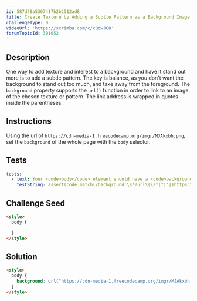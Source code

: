 ```yaml
---
id: 587d78a5367417b2b2512ad8
title: Create Texture by Adding a Subtle Pattern as a Background Image
challengeType: 0
videoUrl: 'https://scrimba.com/c/cQdwJC8'
forumTopicId: 301052
---
```


## Description

<section id='description'>

One way to add texture and interest to a background and have it stand out more is to add a subtle pattern. The key is balance, as you don't want the background to stand out too much, and take away from the foreground. The `background` property supports the `url()` function in order to link to an image of the chosen texture or pattern. The link address is wrapped in quotes inside the parentheses.

</section>

## Instructions

<section id='instructions'>

Using the url of `https://cdn-media-1.freecodecamp.org/imgr/MJAkxbh.png`, set the `background` of the whole page with the `body` selector.

</section>

## Tests

<section id='tests'>

```yml
tests:
  - text: Your <code>body</code> element should have a <code>background</code> property set to a <code>url()</code> with the given link.
    testString: assert(code.match(/background:\s*?url\(\s*("|'|)https:\/\/cdn-media-1\.freecodecamp\.org\/imgr\/MJAkxbh\.png\1\s*\)/gi));

```

</section>

## Challenge Seed

<section id='challengeSeed'>

<div id='html-seed'>

```html
<style>
  body {

  }
</style>
```

</div>

</section>

## Solution

<section id='solution'>

```html
<style>
  body {
    background: url("https://cdn-media-1.freecodecamp.org/imgr/MJAkxbh.png");
  }
</style>
```

</section>
